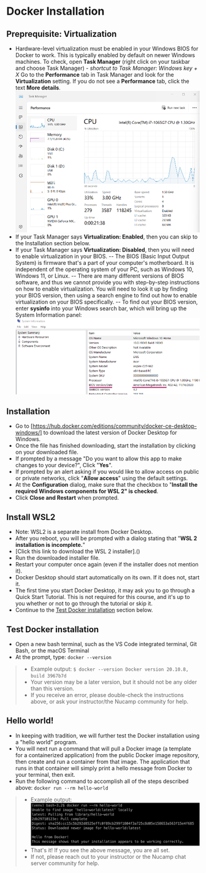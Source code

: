 Docker Installation
===================


## Preprequisite: Virtualization
- Hardware-level virtualization must be enabled in your Windows BIOS for Docker to work. This is typically enabled by default on newer Windows machines. To check, open **Task Manager** (right click on your taskbar and choose Task Manager) _- shortcut to Task Manager: Windows key + X_
Go to the **Performance** tab in Task Manager and look for the **Virtualization** setting. If you do not see a **Performance** tab, click the text **More details**.
![Alt text](image.png)
- If your Task Manager says **Virtualization: Enabled**, then you can skip to the Installation section below.
- If your Task Manager says **Virtualization: Disabled**, then you will need to enable virtualization in your BIOS.
-- The BIOS (Basic Input Output System) is firmware that's a part of your computer's motherboard. It is independent of the operating system of your PC, such as Windows 10, Windows 11, or Linux. 
-- There are many different versions of BIOS software, and thus we cannot provide you with step-by-step instructions on how to enable virtualization. You will need to look it up by finding your BIOS version, then using a search engine to find out how to enable virtualization on your BIOS specifically.
-- To find out your BIOS version, enter **sysinfo** into your Windows search bar, which will bring up the System Information panel:
![Alt text](image-1.png)

## Installation
- Go to [https://hub.docker.com/editions/community/docker-ce-desktop-windows/] to download the latest version of Docker Desktop for Windows.
- Once the file has finished downloading, start the installation by clicking on your downloaded file.
- If prompted by a message "Do you want to allow this app to make changes to your device?", Click "**Yes**".
- If prompted by an alert asking if you would like to allow access on public or private networks, click "**Allow access**" using the default settings.
- At the **Configuration** dialog, make sure that the checkbox to "**Install the required Windows components for WSL 2" is checked**.
- Click **Close and Restart** when prompted.

## Install WSL2
- Note: WSL2 is a separate install from Docker Desktop.
- After you reboot, you will be prompted with a dialog stating that "**WSL 2 installation is incomplete.**" 
- [Click this link to download the WSL 2 installer].()
- Run the downloaded installer file.
- Restart your computer once again (even if the installer does not mention it).
- Docker Desktop should start automatically on its own. If it does not, start it. 
- The first time you start Docker Desktop, it may ask you to go through a Quick Start Tutorial. This is not required for this course, and it's up to you whether or not to go through the tutorial or skip it.
- Continue to the [Test Docker installation]() section below.

## Test Docker installation
- Open a new bash terminal, such as the VS Code integrated terminal, Git Bash, or the macOS Terminal
- At the prompt, type:
`docker --version`
> - Example output:
`$ docker --version
Docker version 20.10.8, build 3967b7d`
> - Your version may be a later version, but it should not be any older than this version.
> - If you receive an error, please double-check the instructions above, or ask your instructor/the Nucamp community for help.

## Hello world!
- In keeping with tradition, we will further test the Docker installation using a "hello world" program.
- You will next run a command that will pull a Docker image (a template for a containerized application) from the public Docker image repository, then create and run a container from that image. The application that runs in that container will simply print a hello message from Docker to your terminal, then exit. 
- Run the following command to accomplish all of the steps described above:
`docker run --rm hello-world`
> - Example output:
![Alt text](image-2.png)
> - That's it! If you see the above message, you are all set.
> - If not, please reach out to your instructor or the Nucamp chat server community for help.